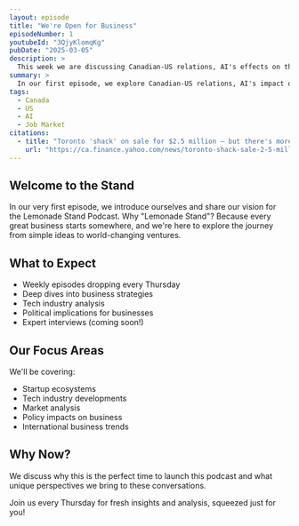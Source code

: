 ```yaml
---
layout: episode
title: "We're Open for Business"
episodeNumber: 1
youtubeId: "3QjyKlomqKg"
pubDate: "2025-03-05"
description: >
  This week we are discussing Canadian-US relations, AI's effects on the job market, and why you maybe shouldn't cancel those plans.
summary: >
  In our first episode, we explore Canadian-US relations, AI's impact on jobs, and the importance of keeping your plans.
tags:
  - Canada
  - US
  - AI
  - Job Market
citations:
  - title: "Toronto 'shack' on sale for $2.5 million — but there's more to the story"
    url: "https://ca.finance.yahoo.com/news/toronto-shack-sale-2-5-million-theres-story-192739524.html"
---
```


## Welcome to the Stand
In our very first episode, we introduce ourselves and share our vision for the Lemonade Stand Podcast. Why "Lemonade Stand"? Because every great business starts somewhere, and we're here to explore the journey from simple ideas to world-changing ventures.

## What to Expect
- Weekly episodes dropping every Thursday
- Deep dives into business strategies
- Tech industry analysis
- Political implications for businesses
- Expert interviews (coming soon!)

## Our Focus Areas
We'll be covering:
- Startup ecosystems
- Tech industry developments
- Market analysis
- Policy impacts on business
- International business trends

## Why Now?
We discuss why this is the perfect time to launch this podcast and what unique perspectives we bring to these conversations.

Join us every Thursday for fresh insights and analysis, squeezed just for you!